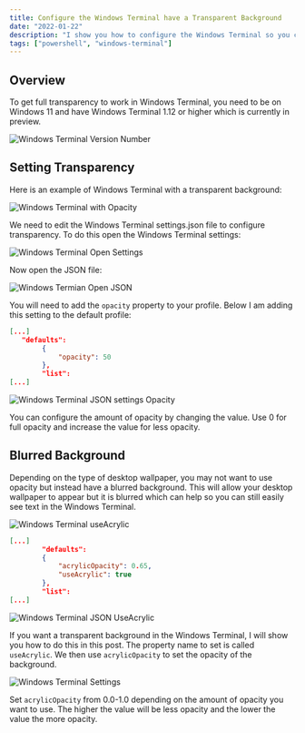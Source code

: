 ```yaml
---
title: Configure the Windows Terminal have a Transparent Background
date: "2022-01-22"
description: "I show you how to configure the Windows Terminal so you can have a transparent background to make you feel like a l33t h3cks0r"
tags: ["powershell", "windows-terminal"]
---
```


## Overview

To get full transparency to work in Windows Terminal, you need to be on Windows 11 and have Windows Terminal 1.12 or higher which is currently in preview.

![Windows Terminal Version Number](/assets/windows-terminal-version-number.png)

## Setting Transparency

Here is an example of Windows Terminal with a transparent background:

![Windows Terminal with Opacity](/assets/windows-terminal-transparent-example.png)

We need to edit the Windows Terminal settings.json file to configure transparency. To do this open the Windows Terminal settings:

![Windows Terminal Open Settings](/assets/windows-terminal-settings.png)

Now open the JSON file:

![Windows Termian Open JSON](/assets/windows-terminal-open-json-file.png)

You will need to add the `opacity` property to your profile. Below I am adding this setting to the default profile:

```JSON
[...]
   "defaults":
        {
            "opacity": 50
        },
        "list":
[...]
```

![Windows Terminal JSON settings Opacity](/assets/windows-terminal-transparent-settings-opacity.png)

You can configure the amount of opacity by changing the value. Use 0 for full opacity and increase the value for less opacity.

## Blurred Background

Depending on the type of desktop wallpaper, you may not want to use opacity but instead have a blurred background. This will allow your desktop wallpaper to appear but it is blurred which can help so you can still easily see text in the Windows Terminal.

![Windows Terminal useAcrylic](/assets/windows-terminal-useacrylic-example.png)

```JSON
[...]
        "defaults":
        {
            "acrylicOpacity": 0.65,
            "useAcrylic": true
        },
        "list":
[...]
```

![Windows Terminal JSON UseAcrylic](/assets/windows-terminal-useacrylic-settings.png)

If you want a transparent background in the Windows Terminal, I will show you how to do this in this post. The property name to set is called `useAcrylic`. We then use `acrylicOpacity` to set the opacity of the background.

![Windows Terminal Settings](/assets/windows-terminal-useacrylic-settings.png)

Set `acrylicOpacity` from 0.0-1.0 depending on the amount of opacity you want to use. The higher the value will be less opacity and the lower the value the more opacity.
